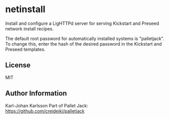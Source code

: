 netinstall
==========

Install and configure a LigHTTPd server for serving Kickstart and
Preseed network install recipes.

The default root password for automatically installed systems is
"palletjack". To change this, enter the hash of the desired password
in the Kickstart and Preseed templates.

License
-------

MIT

Author Information
------------------

Karl-Johan Karlsson
Part of Pallet Jack: https://github.com/creideiki/palletjack
